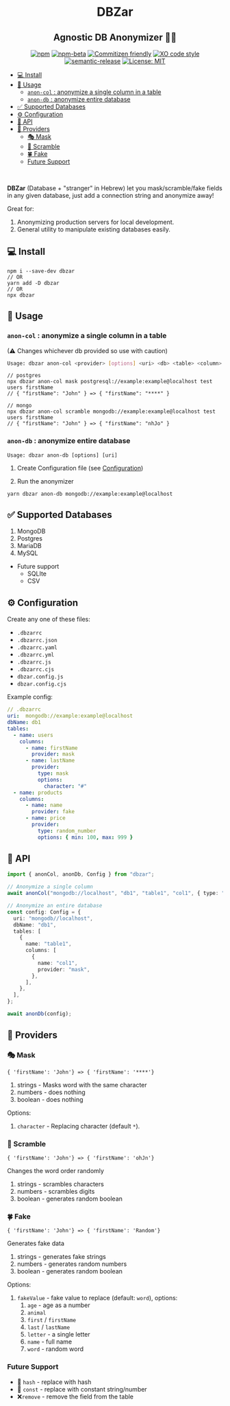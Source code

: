 <h1 align="center">DBZar</h1>
<h2 align="center">Agnostic DB Anonymizer 🔁👻</h2>
<div align="center">

[![npm](https://img.shields.io/npm/v/dbzar)](https://www.npmjs.com/package/dbzar)
[![npm-beta](https://img.shields.io/npm/v/dbzar/beta)](https://www.npmjs.com/package/dbzar)
[![Commitizen friendly](https://img.shields.io/badge/commitizen-friendly-brightgreen.svg)](http://commitizen.github.io/cz-cli/)
[![XO code style](https://img.shields.io/badge/code_style-XO-5ed9c7.svg)](https://github.com/xojs/xo)
[![semantic-release](https://img.shields.io/badge/%20%20%F0%9F%93%A6%F0%9F%9A%80-semantic--release-e10079.svg)](https://github.com/semantic-release/semantic-release)
[![License: MIT](https://img.shields.io/badge/License-MIT-yellow.svg)](https://opensource.org/licenses/MIT)

</div>

- [💻 Install](#-install)
- [👻 Usage](#-usage)
  - [`anon-col` : anonymize a single column in a table](#anon-col--anonymize-a-single-column-in-a-table)
  - [`anon-db` : anonymize entire database](#anon-db--anonymize-entire-database)
- [✅ Supported Databases](#-supported-databases)
- [⚙ Configuration](#-configuration)
- [📄 API](#-api)
- [🔧 Providers](#-providers)
  - [🎭 Mask](#-mask)
  - [🔀 Scramble](#-scramble)
  - [🍀 Fake](#-fake)
  - [Future Support](#future-support)

<br/>

**DBZar** (Database + "stranger" in Hebrew) let you mask/scramble/fake fields in any given database, just add a connection string and anonymize away!

Great for:

1. Anonymizing production servers for local development.
2. General utility to manipulate existing databases easily.

## 💻 Install

```
npm i --save-dev dbzar
// OR
yarn add -D dbzar
// OR
npx dbzar
```

## 👻 Usage

### `anon-col` : anonymize a single column in a table

(⚠ Changes whichever db provided so use with caution)

```bash
Usage: dbzar anon-col <provider> [options] <uri> <db> <table> <column>
```

```
// postgres
npx dbzar anon-col mask postgresql://example:example@localhost test users firstName
// { "firstName": "John" } => { "firstName": "****" }

// mongo
npx dbzar anon-col scramble mongodb://example:example@localhost test users firstName
// { "firstName": "John" } => { "firstName": "nhJo" }
```

### `anon-db` : anonymize entire database

```
Usage: dbzar anon-db [options] [uri]
```

1. Create Configuration file (see [Configuration](#-configuration))

2. Run the anonymizer

```
yarn dbzar anon-db mongodb://example:example@localhost
```

## ✅ Supported Databases

1. MongoDB
2. Postgres
3. MariaDB
4. MySQL

- Future support
  - SQLIte
  - CSV

## ⚙ Configuration

Create any one of these files:

- `.dbzarrc`
- `.dbzarrc.json`
- `.dbzarrc.yaml`
- `.dbzarrc.yml`
- `.dbzarrc.js`
- `.dbzarrc.cjs`
- `dbzar.config.js`
- `dbzar.config.cjs`

Example config:

```yaml
// .dbzarrc
uri:  mongodb://example:example@localhost
dbName: db1
tables:
  - name: users
    columns:
      - name: firstName
        provider: mask
      - name: lastName
        provider:
          type: mask
          options:
            character: "#"
  - name: products
    columns:
      - name: name
        provider: fake
      - name: price
        provider:
          type: random_number
          options: { min: 100, max: 999 }
```

## 📄 API

```typescript
import { anonCol, anonDb, Config } from "dbzar";

// Anonymize a single column
await anonCol("mongodb://localhost", "db1", "table1", "col1", { type: "mask" });

// Anonymize an entire database
const config: Config = {
  uri: "mongodb//localhost",
  dbName: "db1",
  tables: [
    {
      name: "table1",
      columns: [
        {
          name: "col1",
          provider: "mask",
        },
      ],
    },
  ],
};

await anonDb(config);
```

## 🔧 Providers

### 🎭 Mask

```
{ 'firstName': 'John'} => { 'firstName': '****'}
```

1. strings - Masks word with the same character
2. numbers - does nothing
3. boolean - does nothing

Options:

1. `character` - Replacing character (default `*`).
<!-- 2. `excludeStart` - do not mask X chars from start.
2. `excludeEnd` - do not mask X chars from end.
3. `excludeCharacters` - do not mask these characters. -->

### 🔀 Scramble

```
{ 'firstName': 'John'} => { 'firstName': 'ohJn'}
```

Changes the word order randomly

1. strings - scrambles characters
2. numbers - scrambles digits
3. boolean - generates random boolean

### 🍀 Fake

```
{ 'firstName': 'John'} => { 'firstName': 'Random'}
```

Generates fake data

1. strings - generates fake strings
2. numbers - generates random numbers
3. boolean - generates random boolean

Options:

1. `fakeValue` - fake value to replace (default: `word`), options:
   1. `age` - age as a number
   2. `animal`
   3. `first` / `firstName`
   4. `last` / `lastName`
   5. `letter` - a single letter
   6. `name` - full name
   7. `word` - random word

### Future Support

- 🧬 `hash` - replace with hash
- 🧊 `const` - replace with constant string/number
- ❌`remove` - remove the field from the table
